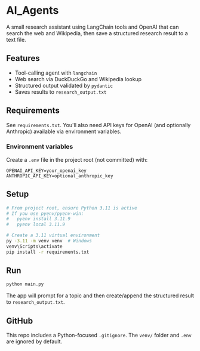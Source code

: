 # AI_Agents

A small research assistant using LangChain tools and OpenAI that can search the web and Wikipedia, then save a structured research result to a text file.

## Features
- Tool-calling agent with `langchain`
- Web search via DuckDuckGo and Wikipedia lookup
- Structured output validated by `pydantic`
- Saves results to `research_output.txt`

## Requirements
See `requirements.txt`. You'll also need API keys for OpenAI (and optionally Anthropic) available via environment variables.

### Environment variables
Create a `.env` file in the project root (not committed) with:

```
OPENAI_API_KEY=your_openai_key
ANTHROPIC_API_KEY=optional_anthropic_key
```

## Setup
```bash
# From project root, ensure Python 3.11 is active
# If you use pyenv/pyenv-win:
#   pyenv install 3.11.9
#   pyenv local 3.11.9

# Create a 3.11 virtual environment
py -3.11 -m venv venv  # Windows
venv\Scripts\activate
pip install -r requirements.txt
```

## Run
```bash
python main.py
```

The app will prompt for a topic and then create/append the structured result to `research_output.txt`.

## GitHub
This repo includes a Python-focused `.gitignore`. The `venv/` folder and `.env` are ignored by default.
